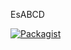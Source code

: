 
EsABCD

[![Packagist](https://img.shields.io/packagist/dt/modalnetworks/esabcd.svg?style=flat-square)](https://github.com/modalnetworks/esabcd)

